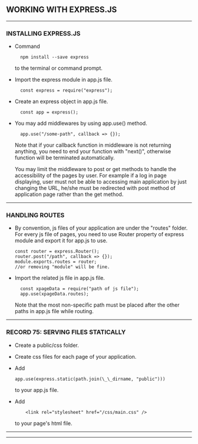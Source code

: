 ## WORKING WITH EXPRESS.JS

---

### **INSTALLING EXPRESS.JS**

- Command

  ```
    npm install --save express
  ```

  to the terminal or command prompt.

- Import the express module in app.js file.

  ```
    const express = require("express");
  ```

- Create an express object in app.js file.

  ```
    const app = express();
  ```

- You may add middlewares by using app.use() method.

  ```
    app.use("/some-path", callback => {});
  ```

  Note that if your callback function in middleware is not returning anything, you need to end your function with "next()", otherwise function will be terminated automatically.

  You may limit the middleware to post or get methods to handle the accessibility of the pages by user. For example if a log in page displaying, user must not be able to accessing main application by just changing the URL, he/she must be redirected with post method of application page rather than the get method.

---

### **HANDLING ROUTES**

- By convention, js files of your application are under the "routes" folder. For every js file of pages, you need to use Router property of express module and export it for app.js to use.

  ```
  const router = express.Router();
  router.post("/path", callback => {});
  module.exports.routes = router;
  //or removing "module" will be fine.
  ```

- Import the related js file in app.js file.

  ```
    const xpageData = require("path of js file");
    app.use(xpageData.routes);
  ```

  Note that the most non-specific path must be placed after the other paths in app.js file while routing.

---

### **RECORD 75: SERVING FILES STATICALLY**

- Create a public/css folder.
- Create css files for each page of your application.
- Add

  ```
  app.use(express.static(path.join(\_\_dirname, "public")))
  ```

  to your app.js file.

- Add

  ```
      <link rel="stylesheet" href="/css/main.css" />
  ```

  to your page's html file.

---

---
